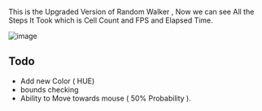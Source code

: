 This is the Upgraded Version of Random Walker , Now we can see All the Steps It Took which is Cell Count and FPS and Elapsed Time.

![image](https://github.com/ArcShahi/Random_Walker/assets/90377780/6013fb44-630b-4a7f-afd8-0faf6b889061)



## Todo
-  Add new Color ( HUE)
-  bounds checking
-  Ability to Move towards mouse ( 50% Probability ).
